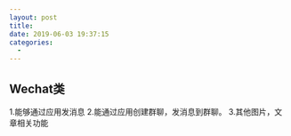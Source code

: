 ```yaml
---
layout: post
title:
date: 2019-06-03 19:37:15
categories:
  - 
---
```



## Wechat类
1.能够通过应用发消息
2.能通过应用创建群聊，发消息到群聊。
3.其他图片，文章相关功能
